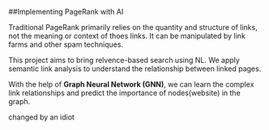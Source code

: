 ##Implementing PageRank with AI 

Traditional PageRank primarily relies on the quantity and structure of links, not the meaning or context of thoes links.
It can be manipulated by link farms and other spam techniques. 

This project aims to bring relvence-based search using NL. We apply semantic link analysis to understand the relationship between linked pages.

With the help of **Graph Neural Network (GNN)**, we can learn the complex link relationships and predict the importance of nodes(website) in the graph.

changed by an idiot



